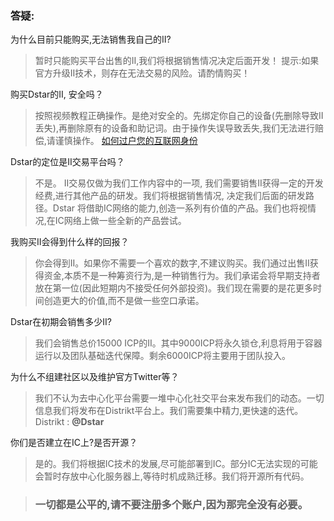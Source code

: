 

### 答疑:



为什么目前只能购买,无法销售我自己的II?

> 暂时只能购买平台出售的II,我们将根据销售情况决定后面开发！
> 提示:如果官方升级II技术，则存在无法交易的风险。请酌情购买！



购买Dstar的II, 安全吗？

> 按照视频教程正确操作。是绝对安全的。先绑定你自己的设备(先删除导致II丢失),再删除原有的设备和助记词。由于操作失误导致丢失,我们无法进行赔偿,请谨慎操作。 [如何过户您的互联网身份](https://support.dstar.app/#/zh-cn/IITransfer)



Dstar的定位是II交易平台吗？

> 不是。 II交易仅做为我们工作内容中的一项, 我们需要销售II获得一定的开发经费,进行其他产品的研发。我们将根据销售情况, 决定我们后面的研发路径。Dstar 将借助IC网络的能力,创造一系列有价值的产品。我们也将视情况,在IC网络上做一些全新的产品尝试。



我购买II会得到什么样的回报？

> 你会得到II。如果你不需要一个喜欢的数字,不建议购买。我们通过出售II获得资金,本质不是一种筹资行为,是一种销售行为。我们承诺会将早期支持者放在第一位(因此短期内不接受任何外部投资)。我们现在需要的是花更多时间创造更大的价值,而不是做一些空口承诺。



Dstar在初期会销售多少II?

> 我们会销售总价15000 ICP的II。其中9000ICP将永久锁仓,利息将用于容器运行以及团队基础迭代保障。剩余6000ICP将主要用于团队投入。



为什么不组建社区以及维护官方Twitter等？

> 我们不认为去中心化平台需要一堆中心化社交平台来发布我们的动态。一切信息我们将发布在Distrikt平台上。我们需要集中精力,更快速的迭代。
> Distrikt  :  **@Dstar**



你们是否建立在IC上?是否开源？

> 是的。我们将根据IC技术的发展,尽可能部署到IC。部分IC无法实现的可能会暂时存放中心化服务器上,等待时机成熟迁移。我们将开源所有代码。


>### 一切都是公平的,请不要注册多个账户,因为那完全没有必要。










